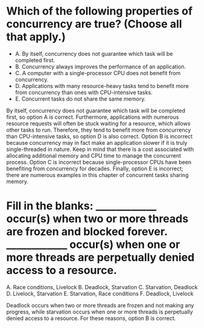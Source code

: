 # Which of the following properties of concurrency are true? (Choose all that apply.)
* A. By itself, concurrency does not guarantee which task will be completed first.
* B. Concurrency always improves the performance of an application.
* C. A computer with a single-processor CPU does not benefit from concurrency.
* D. Applications with many resource-heavy tasks tend to benefit more from concurrency than ones with CPU-intensive tasks.
* E. Concurrent tasks do not share the same memory.

By itself, concurrency does not guarantee which task will be completed first, so option A is correct.
Furthermore, applications with numerous resource requests will often be stuck waiting for a resource, which allows other tasks to run.
Therefore, they tend to benefit more from concurrency than CPU-intensive tasks, so option D is also correct.
Option B is incorrect because concurrency may in fact make an application slower if it is truly single-threaded in nature.
Keep in mind that there is a cost associated with allocating additional memory and CPU time to manage the concurrent process.
Option C is incorrect because single-processor CPUs have been benefiting from concurrency for decades.
Finally, option E is incorrect; there are numerous examples in this chapter of concurrent tasks sharing memory.

# Fill in the blanks: ____________ occur(s) when two or more threads are frozen and blocked forever. ____________ occur(s) when one or more threads are perpetually denied access to a resource.
A. Race conditions, Livelock
B. Deadlock, Starvation
C. Starvation, Deadlock
D. Livelock, Starvation
E. Starvation, Race conditions
F. Deadlock, Livelock

Deadlock occurs when two or more threads are frozen and not making any progress, while starvation occurs when one or more threads is perpetually denied access to a resource.
For these reasons, option B is correct.